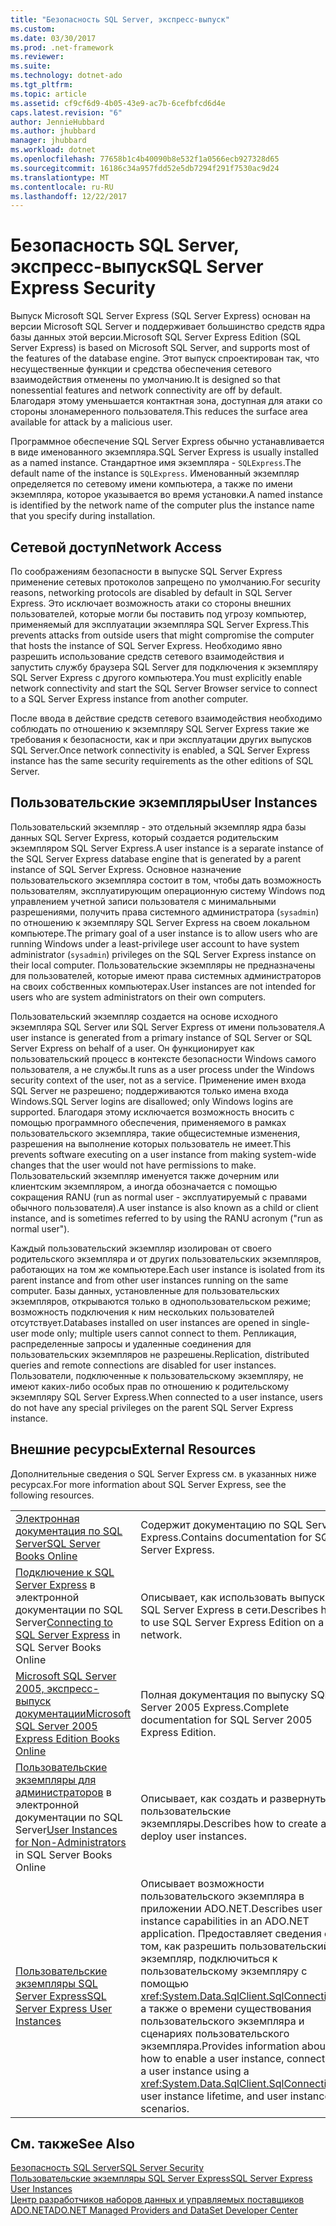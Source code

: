 ```yaml
---
title: "Безопасность SQL Server, экспресс-выпуск"
ms.custom: 
ms.date: 03/30/2017
ms.prod: .net-framework
ms.reviewer: 
ms.suite: 
ms.technology: dotnet-ado
ms.tgt_pltfrm: 
ms.topic: article
ms.assetid: cf9cf6d9-4b05-43e9-ac7b-6cefbfcd6d4e
caps.latest.revision: "6"
author: JennieHubbard
ms.author: jhubbard
manager: jhubbard
ms.workload: dotnet
ms.openlocfilehash: 77658b1c4b40090b8e532f1a0566ecb927328d65
ms.sourcegitcommit: 16186c34a957fdd52e5db7294f291f7530ac9d24
ms.translationtype: MT
ms.contentlocale: ru-RU
ms.lasthandoff: 12/22/2017
---
```

# <a name="sql-server-express-security"></a><span data-ttu-id="c4e8b-102">Безопасность SQL Server, экспресс-выпуск</span><span class="sxs-lookup"><span data-stu-id="c4e8b-102">SQL Server Express Security</span></span>
<span data-ttu-id="c4e8b-103">Выпуск Microsoft SQL Server Express (SQL Server Express) основан на версии Microsoft SQL Server и поддерживает большинство средств ядра базы данных этой версии.</span><span class="sxs-lookup"><span data-stu-id="c4e8b-103">Microsoft SQL Server Express Edition (SQL Server Express) is based on Microsoft SQL Server, and supports most of the features of the database engine.</span></span> <span data-ttu-id="c4e8b-104">Этот выпуск спроектирован так, что несущественные функции и средства обеспечения сетевого взаимодействия отменены по умолчанию.</span><span class="sxs-lookup"><span data-stu-id="c4e8b-104">It is designed so that nonessential features and network connectivity are off by default.</span></span> <span data-ttu-id="c4e8b-105">Благодаря этому уменьшается контактная зона, доступная для атаки со стороны злонамеренного пользователя.</span><span class="sxs-lookup"><span data-stu-id="c4e8b-105">This reduces the surface area available for attack by a malicious user.</span></span>  
  
 <span data-ttu-id="c4e8b-106">Программное обеспечение SQL Server Express обычно устанавливается в виде именованного экземпляра.</span><span class="sxs-lookup"><span data-stu-id="c4e8b-106">SQL Server Express is usually installed as a named instance.</span></span> <span data-ttu-id="c4e8b-107">Стандартное имя экземпляра - `SQLExpress`.</span><span class="sxs-lookup"><span data-stu-id="c4e8b-107">The default name of the instance is `SQLExpress`.</span></span> <span data-ttu-id="c4e8b-108">Именованный экземпляр определяется по сетевому имени компьютера, а также по имени экземпляра, которое указывается во время установки.</span><span class="sxs-lookup"><span data-stu-id="c4e8b-108">A named instance is identified by the network name of the computer plus the instance name that you specify during installation.</span></span>  
  
## <a name="network-access"></a><span data-ttu-id="c4e8b-109">Сетевой доступ</span><span class="sxs-lookup"><span data-stu-id="c4e8b-109">Network Access</span></span>  
 <span data-ttu-id="c4e8b-110">По соображениям безопасности в выпуске SQL Server Express применение сетевых протоколов запрещено по умолчанию.</span><span class="sxs-lookup"><span data-stu-id="c4e8b-110">For security reasons, networking protocols are disabled by default in SQL Server Express.</span></span> <span data-ttu-id="c4e8b-111">Это исключает возможность атаки со стороны внешних пользователей, которые могли бы поставить под угрозу компьютер, применяемый для эксплуатации экземпляра SQL Server Express.</span><span class="sxs-lookup"><span data-stu-id="c4e8b-111">This prevents attacks from outside users that might compromise the computer that hosts the instance of SQL Server Express.</span></span> <span data-ttu-id="c4e8b-112">Необходимо явно разрешить использование средств сетевого взаимодействия и запустить службу браузера SQL Server для подключения к экземпляру SQL Server Express с другого компьютера.</span><span class="sxs-lookup"><span data-stu-id="c4e8b-112">You must explicitly enable network connectivity and start the SQL Server Browser service to connect to a SQL Server Express instance from another computer.</span></span>  
  
 <span data-ttu-id="c4e8b-113">После ввода в действие средств сетевого взаимодействия необходимо соблюдать по отношению к экземпляру SQL Server Express такие же требования к безопасности, как и при эксплуатации других выпусков SQL Server.</span><span class="sxs-lookup"><span data-stu-id="c4e8b-113">Once network connectivity is enabled, a SQL Server Express instance has the same security requirements as the other editions of SQL Server.</span></span>  
  
## <a name="user-instances"></a><span data-ttu-id="c4e8b-114">Пользовательские экземпляры</span><span class="sxs-lookup"><span data-stu-id="c4e8b-114">User Instances</span></span>  
 <span data-ttu-id="c4e8b-115">Пользовательский экземпляр - это отдельный экземпляр ядра базы данных SQL Server Express, который создается родительским экземпляром SQL Server Express.</span><span class="sxs-lookup"><span data-stu-id="c4e8b-115">A user instance is a separate instance of the SQL Server Express database engine that is generated by a parent instance of SQL Server Express.</span></span> <span data-ttu-id="c4e8b-116">Основное назначение пользовательского экземпляра состоит в том, чтобы дать возможность пользователям, эксплуатирующим операционную систему Windows под управлением учетной записи пользователя с минимальными разрешениями, получить права системного администратора (`sysadmin`) по отношению к экземпляру SQL Server Express на своем локальном компьютере.</span><span class="sxs-lookup"><span data-stu-id="c4e8b-116">The primary goal of a user instance is to allow users who are running Windows under a least-privilege user account to have system administrator (`sysadmin`) privileges on the SQL Server Express instance on their local computer.</span></span> <span data-ttu-id="c4e8b-117">Пользовательские экземпляры не предназначены для пользователей, которые имеют права системных администраторов на своих собственных компьютерах.</span><span class="sxs-lookup"><span data-stu-id="c4e8b-117">User instances are not intended for users who are system administrators on their own computers.</span></span>  
  
 <span data-ttu-id="c4e8b-118">Пользовательский экземпляр создается на основе исходного экземпляра SQL Server или SQL Server Express от имени пользователя.</span><span class="sxs-lookup"><span data-stu-id="c4e8b-118">A user instance is generated from a primary instance of SQL Server or SQL Server Express on behalf of a user.</span></span> <span data-ttu-id="c4e8b-119">Он функционирует как пользовательский процесс в контексте безопасности Windows самого пользователя, а не службы.</span><span class="sxs-lookup"><span data-stu-id="c4e8b-119">It runs as a user process under the Windows security context of the user, not as a service.</span></span> <span data-ttu-id="c4e8b-120">Применение имен входа SQL Server не разрешено; поддерживаются только имена входа Windows.</span><span class="sxs-lookup"><span data-stu-id="c4e8b-120">SQL Server logins are disallowed; only Windows logins are supported.</span></span> <span data-ttu-id="c4e8b-121">Благодаря этому исключается возможность вносить с помощью программного обеспечения, применяемого в рамках пользовательского экземпляра, такие общесистемные изменения, разрешения на выполнение которых пользователь не имеет.</span><span class="sxs-lookup"><span data-stu-id="c4e8b-121">This prevents software executing on a user instance from making system-wide changes that the user would not have permissions to make.</span></span> <span data-ttu-id="c4e8b-122">Пользовательский экземпляр именуется также дочерним или клиентским экземпляром, а иногда обозначается с помощью сокращения RANU (run as normal user - эксплуатируемый с правами обычного пользователя).</span><span class="sxs-lookup"><span data-stu-id="c4e8b-122">A user instance is also known as a child or client instance, and is sometimes referred to by using the RANU acronym ("run as normal user").</span></span>  
  
 <span data-ttu-id="c4e8b-123">Каждый пользовательский экземпляр изолирован от своего родительского экземпляра и от других пользовательских экземпляров, работающих на том же компьютере.</span><span class="sxs-lookup"><span data-stu-id="c4e8b-123">Each user instance is isolated from its parent instance and from other user instances running on the same computer.</span></span> <span data-ttu-id="c4e8b-124">Базы данных, установленные для пользовательских экземпляров, открываются только в однопользовательском режиме; возможность подключения к ним нескольких пользователей отсутствует.</span><span class="sxs-lookup"><span data-stu-id="c4e8b-124">Databases installed on user instances are opened in single-user mode only; multiple users cannot connect to them.</span></span> <span data-ttu-id="c4e8b-125">Репликация, распределенные запросы и удаленные соединения для пользовательских экземпляров не разрешены.</span><span class="sxs-lookup"><span data-stu-id="c4e8b-125">Replication, distributed queries and remote connections are disabled for user instances.</span></span> <span data-ttu-id="c4e8b-126">Пользователи, подключенные к пользовательскому экземпляру, не имеют каких-либо особых прав по отношению к родительскому экземпляру SQL Server Express.</span><span class="sxs-lookup"><span data-stu-id="c4e8b-126">When connected to a user instance, users do not have any special privileges on the parent SQL Server Express instance.</span></span>  
  
## <a name="external-resources"></a><span data-ttu-id="c4e8b-127">Внешние ресурсы</span><span class="sxs-lookup"><span data-stu-id="c4e8b-127">External Resources</span></span>  
 <span data-ttu-id="c4e8b-128">Дополнительные сведения о SQL Server Express см. в указанных ниже ресурсах.</span><span class="sxs-lookup"><span data-stu-id="c4e8b-128">For more information about SQL Server Express, see the following resources.</span></span>  
  
|||  
|-|-|  
|[<span data-ttu-id="c4e8b-129">Электронная документация по SQL Server</span><span class="sxs-lookup"><span data-stu-id="c4e8b-129">SQL Server Books Online</span></span>](http://msdn.microsoft.com/library/bb543165.aspx)|<span data-ttu-id="c4e8b-130">Содержит документацию по SQL Server Express.</span><span class="sxs-lookup"><span data-stu-id="c4e8b-130">Contains documentation for SQL Server Express.</span></span>|  
|<span data-ttu-id="c4e8b-131">[Подключение к SQL Server Express](http://msdn.microsoft.com/library/ms165679.aspx) в электронной документации по SQL Server</span><span class="sxs-lookup"><span data-stu-id="c4e8b-131">[Connecting to SQL Server Express](http://msdn.microsoft.com/library/ms165679.aspx) in SQL Server Books Online</span></span>|<span data-ttu-id="c4e8b-132">Описывает, как использовать выпуск SQL Server Express в сети.</span><span class="sxs-lookup"><span data-stu-id="c4e8b-132">Describes how to use SQL Server Express Edition on a network.</span></span>|  
|[<span data-ttu-id="c4e8b-133">Microsoft SQL Server 2005, экспресс-выпуск документации</span><span class="sxs-lookup"><span data-stu-id="c4e8b-133">Microsoft SQL Server 2005 Express Edition Books Online</span></span>](http://msdn.microsoft.com/library/ms165706.aspx)|<span data-ttu-id="c4e8b-134">Полная документация по выпуску SQL Server 2005 Express.</span><span class="sxs-lookup"><span data-stu-id="c4e8b-134">Complete documentation for SQL Server 2005 Express Edition.</span></span>|  
|<span data-ttu-id="c4e8b-135">[Пользовательские экземпляры для администраторов](http://msdn.microsoft.com/library/ms143684.aspx) в электронной документации по SQL Server</span><span class="sxs-lookup"><span data-stu-id="c4e8b-135">[User Instances for Non-Administrators](http://msdn.microsoft.com/library/ms143684.aspx) in SQL Server Books Online</span></span>|<span data-ttu-id="c4e8b-136">Описывает, как создать и развернуть пользовательские экземпляры.</span><span class="sxs-lookup"><span data-stu-id="c4e8b-136">Describes how to create and deploy user instances.</span></span>|  
|[<span data-ttu-id="c4e8b-137">Пользовательские экземпляры SQL Server Express</span><span class="sxs-lookup"><span data-stu-id="c4e8b-137">SQL Server Express User Instances</span></span>](../../../../../docs/framework/data/adonet/sql/sql-server-express-user-instances.md)|<span data-ttu-id="c4e8b-138">Описывает возможности пользовательского экземпляра в приложении ADO.NET.</span><span class="sxs-lookup"><span data-stu-id="c4e8b-138">Describes user instance capabilities in an ADO.NET application.</span></span> <span data-ttu-id="c4e8b-139">Предоставляет сведения о том, как разрешить пользовательский экземпляр, подключиться к пользовательскому экземпляру с помощью <xref:System.Data.SqlClient.SqlConnection>, а также о времени существования пользовательского экземпляра и сценариях пользовательского экземпляра.</span><span class="sxs-lookup"><span data-stu-id="c4e8b-139">Provides information about how to enable a user instance, connect to a user instance using a <xref:System.Data.SqlClient.SqlConnection>, user instance lifetime, and user instance scenarios.</span></span>|  
  
## <a name="see-also"></a><span data-ttu-id="c4e8b-140">См. также</span><span class="sxs-lookup"><span data-stu-id="c4e8b-140">See Also</span></span>  
 [<span data-ttu-id="c4e8b-141">Безопасность SQL Server</span><span class="sxs-lookup"><span data-stu-id="c4e8b-141">SQL Server Security</span></span>](../../../../../docs/framework/data/adonet/sql/sql-server-security.md)  
 [<span data-ttu-id="c4e8b-142">Пользовательские экземпляры SQL Server Express</span><span class="sxs-lookup"><span data-stu-id="c4e8b-142">SQL Server Express User Instances</span></span>](../../../../../docs/framework/data/adonet/sql/sql-server-express-user-instances.md)  
 [<span data-ttu-id="c4e8b-143">Центр разработчиков наборов данных и управляемых поставщиков ADO.NET</span><span class="sxs-lookup"><span data-stu-id="c4e8b-143">ADO.NET Managed Providers and DataSet Developer Center</span></span>](http://go.microsoft.com/fwlink/?LinkId=217917)
